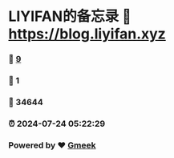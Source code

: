 # LIYIFAN的备忘录 :link: https://blog.liyifan.xyz 
### :page_facing_up: [9](https://blog.liyifan.xyz/tag.html) 
### :speech_balloon: 1 
### :hibiscus: 34644 
### :alarm_clock: 2024-07-24 05:22:29 
### Powered by :heart: [Gmeek](https://github.com/Meekdai/Gmeek)
